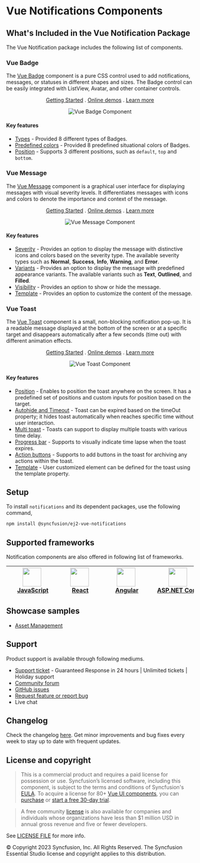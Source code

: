 # Vue Notifications Components

## What's Included in the Vue Notification Package

The Vue Notification package includes the following list of components.

### Vue Badge

The [Vue Badge](https://www.syncfusion.com/vue-components/vue-badge?utm_source=npm&utm_medium=listing&utm_campaign=vue-notification-npm) component is a pure CSS control used to add notifications, messages, or statuses in different shapes and sizes. The Badge control can be easily integrated with ListView, Avatar, and other container controls.

<p align="center">
    <a href="https://ej2.syncfusion.com/vue/documentation/badge/getting-started/?utm_source=npm&utm_medium=listing&utm_campaign=vue-notification-npm">Getting Started</a> .
    <a href="https://ej2.syncfusion.com/vue/demos/?utm_source=npm&utm_medium=listing&utm_campaign=vue-notification-npm#/material/badge/default.html">Online demos</a> .
    <a href="https://www.syncfusion.com/vue-components/vue-badge?utm_source=npm&utm_medium=listing&utm_campaign=vue-notification-npm">Learn more</a>
</p>

<p align="center">
<img alt="Vue Badge Component" src="https://raw.githubusercontent.com/SyncfusionExamples/nuget-img/master/vue/vue-badge.png">
</p>

#### Key features

* [Types](https://ej2.syncfusion.com/vue/demos/?utm_source=npm&utm_medium=listing&utm_campaign=vue-notification-npm#/material/badge/types.html) - Provided 8 different types of Badges.
* [Predefined colors](https://ej2.syncfusion.com/vue/documentation/badge/types/) - Provided 8 predefined situational colors of Badges.
* [Position](https://ej2.syncfusion.com/vue/documentation/badge/types/#position) - Supports 3 different positions, such as `default`, `top` and `bottom`.

### Vue Message

The [Vue Message](https://www.syncfusion.com/vue-components/vue-message?utm_source=npm&utm_medium=listing&utm_campaign=vue-notification-npm) component is a graphical user interface for displaying messages with visual severity levels. It differentiates messages with icons and colors to denote the importance and context of the message.

<p align="center">
    <a href="https://ej2.syncfusion.com/vue/documentation/message/getting-started/?utm_source=npm&utm_medium=listing&utm_campaign=vue-notification-npm">Getting Started</a> .
    <a href="https://ej2.syncfusion.com/vue/demos/?utm_source=npm&utm_medium=listing&utm_campaign=vue-notification-npm#/material/message/default.html">Online demos</a> .
    <a href="https://www.syncfusion.com/vue-components/vue-message?utm_source=npm&utm_medium=listing&utm_campaign=vue-notification-npm">Learn more</a>
</p>

<p align="center">
<img alt="Vue Message Component" src="https://raw.githubusercontent.com/SyncfusionExamples/nuget-img/master/vue/vue-message.png">
</p>

#### Key features

* [Severity](https://ej2.syncfusion.com/vue/documentation/message/severities/) - Provides an option to display the message with distinctive icons and colors based on the severity type. The available severity types such as **Normal**, **Success**, **Info**, **Warning**, and **Error**.
* [Variants](https://ej2.syncfusion.com/vue/demos/?utm_source=npm&utm_medium=listing&utm_campaign=vue-notification-npm#/material/message/variants.html) - Provides an option to display the message with predefined appearance variants. The available variants such as **Text**, **Outlined**, and **Filled**.
* [Visibility](https://ej2.syncfusion.com/vue/demos/?utm_source=npm&utm_medium=listing&utm_campaign=vue-notification-npm#/material/message/default.html) - Provides an option to show or hide the message.
* [Template](https://ej2.syncfusion.com/vue/demos/?utm_source=npm&utm_medium=listing&utm_campaign=vue-notification-npm#/material/message/template.html) - Provides an option to customize the content of the message.

### Vue Toast

The [Vue Toast](https://www.syncfusion.com/vue-components/vue-toaster?utm_source=npm&utm_medium=listing&utm_campaign=vue-notification-npm) component is a small, non-blocking notification pop-up. It is a readable message displayed at the bottom of the screen or at a specific target and disappears automatically after a few seconds (time out) with different animation effects.

<p align="center">
    <a href="https://ej2.syncfusion.com/vue/documentation/toast/getting-started/?utm_source=npm&utm_medium=listing&utm_campaign=vue-notification-npm">Getting Started</a> .
    <a href="https://ej2.syncfusion.com/vue/demos/?utm_source=npm&utm_medium=listing&utm_campaign=vue-notification-npm#/material/toast/default.html">Online demos</a> .
    <a href="https://www.syncfusion.com/vue-components/vue-toaster?utm_source=npm&utm_medium=listing&utm_campaign=vue-notification-npm">Learn more</a>
</p>

<p align="center">
<img alt="Vue Toast Component" src="https://raw.githubusercontent.com/SyncfusionExamples/nuget-img/master/vue/vue-toast.png">
</p>

#### Key features

* [Position](https://ej2.syncfusion.com/vue/demos/?utm_source=npm&utm_medium=listing&utm_campaign=vue-notification-npm#/material/toast/positions.html) - Enables to position the toast anywhere on the screen. It has a predefined set of positions and custom inputs for position based on the target.
* [Autohide and Timeout](https://ej2.syncfusion.com/vue/documentation/toast/timeout/) - Toast can be expired based on the timeOut property; it hides toast automatically when reaches specific time without user interaction.
* [Multi toast](https://ej2.syncfusion.com/vue/documentation/toast/position/) - Toasts can support to display multiple toasts with various time delay.
* [Progress bar](https://ej2.syncfusion.com/vue/documentation/toast/config/#progress-bar) - Supports to visually indicate time lapse when the toast expires.
* [Action buttons](https://ej2.syncfusion.com/vue/documentation/toast/action-buttons/) - Supports to add buttons in the toast for archiving any actions within the toast.
* [Template](https://ej2.syncfusion.com/vue/demos/?utm_source=npm&utm_medium=listing&utm_campaign=vue-notification-npm#/material/toast/template.html) - User customized element can be defined for the toast using the template property.

## Setup

To install `notifications` and its dependent packages, use the following command,

```sh
npm install @syncfusion/ej2-vue-notifications
```

## Supported frameworks

Notification components are also offered in following list of frameworks.

| [<img src="https://ej2.syncfusion.com/github/images/js.svg" height="50" />](https://www.syncfusion.com/javascript-ui-controls?utm_medium=listing&utm_source=github)<br/>&nbsp;&nbsp;&nbsp;&nbsp;&nbsp;[JavaScript](https://www.syncfusion.com/javascript-ui-controls?utm_medium=listing&utm_source=github)&nbsp;&nbsp;&nbsp;&nbsp; | [<img src="https://ej2.syncfusion.com/github/images/react.svg"  height="50" />](https://www.syncfusion.com/react-ui-components?utm_medium=listing&utm_source=github)<br/>&nbsp;&nbsp;&nbsp;&nbsp;&nbsp;&nbsp;&nbsp;[React](https://www.syncfusion.com/react-ui-components?utm_medium=listing&utm_source=github)&nbsp;&nbsp;&nbsp;&nbsp;&nbsp;&nbsp; | [<img src="https://ej2.syncfusion.com/github/images/angular.svg"  height="50" />](https://www.syncfusion.com/angular-components/?utm_medium=listing&utm_source=github)<br/>&nbsp;&nbsp;&nbsp;&nbsp;&nbsp;&nbsp;&nbsp;[Angular](https://www.syncfusion.com/angular-components/?utm_medium=listing&utm_source=github)&nbsp;&nbsp;&nbsp;&nbsp;&nbsp;&nbsp; | [<img src="https://ej2.syncfusion.com/github/images/netcore.svg" height="50" />](https://www.syncfusion.com/aspnet-core-ui-controls?utm_medium=listing&utm_source=github)<br/>&nbsp;&nbsp;[ASP.NET&nbsp;Core](https://www.syncfusion.com/aspnet-core-ui-controls?utm_medium=listing&utm_source=github)&nbsp;&nbsp; | [<img src="https://ej2.syncfusion.com/github/images/netmvc.svg" height="50" />](https://www.syncfusion.com/aspnet-mvc-ui-controls?utm_medium=listing&utm_source=github)<br/>&nbsp;&nbsp;[ASP.NET&nbsp;MVC](https://www.syncfusion.com/aspnet-mvc-ui-controls?utm_medium=listing&utm_source=github)&nbsp;&nbsp; | 
| :-----: | :-----: | :-----: | :-----: | :-----: |

## Showcase samples

* [Asset Management](https://ej2.syncfusion.com/showcase/vue/assetmanagement/#/dashboard?utm_source=npm&utm_campaign=notification)

## Support

Product support is available through following mediums.

* [Support ticket](https://support.syncfusion.com/support/tickets/create) - Guaranteed Response in 24 hours | Unlimited tickets | Holiday support
* [Community forum](https://www.syncfusion.com/forums/vue?utm_source=npm&utm_medium=listing&utm_campaign=vue-dropdown-npm)
* [GitHub issues](https://github.com/syncfusion/ej2-vue-ui-components/issues/new)
* [Request feature or report bug](https://www.syncfusion.com/feedback/vue?utm_source=npm&utm_medium=listing&utm_campaign=vue-dropdown-npm)
* Live chat

## Changelog

Check the changelog [here](https://github.com/syncfusion/ej2-vue-ui-components/blob/master/components/notifications/CHANGELOG.md). Get minor improvements and bug fixes every week to stay up to date with frequent updates.

## License and copyright

> This is a commercial product and requires a paid license for possession or use. Syncfusion’s licensed software, including this component, is subject to the terms and conditions of Syncfusion's [EULA](https://www.syncfusion.com/eula/es/). To acquire a license for 80+ [Vue UI components](https://www.syncfusion.com/vue-components), you can [purchase](https://www.syncfusion.com/sales/products) or [start a free 30-day trial](https://www.syncfusion.com/account/manage-trials/start-trials).

> A free community [license](https://www.syncfusion.com/products/communitylicense) is also available for companies and individuals whose organizations have less than $1 million USD in annual gross revenue and five or fewer developers.

See [LICENSE FILE](https://github.com/syncfusion/ej2-vue-ui-components/blob/master/license) for more info.

&copy; Copyright 2023 Syncfusion, Inc. All Rights Reserved. The Syncfusion Essential Studio license and copyright applies to this distribution.